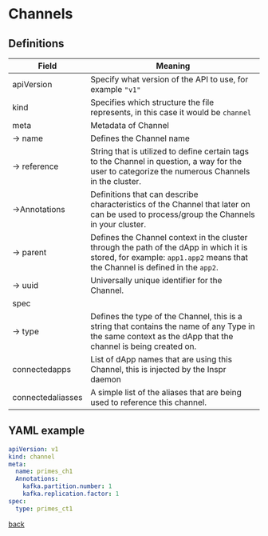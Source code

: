 
# Channels 

## Definitions

| Field             | Meaning                                                                                                                                                                  |
| ----------------- | ------------------------------------------------------------------------------------------------------------------------------------------------------------------------ |
| apiVersion        | Specify what version of the API to use, for example `"v1"`                                                                                                               |
| kind              | Specifies which structure the file represents, in this case it would be `channel`                                                                                        |
| meta              | Metadata of Channel                                                                                                                                                      |
| &rarr; name       | Defines the Channel name                                                                                                                                                 |
| &rarr; reference  | String that is utilized to define certain tags to the Channel in question, a way for the user to categorize the numerous Channels in the cluster.                        |
| &rarr;Annotations | Definitions that can describe characteristics of the Channel that later on can be used to process/group the Channels in your cluster.                                    |
| &rarr; parent     | Defines the Channel context in the cluster through the path of the dApp in which it is stored, for example: `app1.app2` means that the Channel is defined in the `app2`. |
| &rarr; uuid       | Universally unique identifier for the Channel.                                                                                                                           |
| spec              |                                                                                                                                                                          |
| &rarr; type       | Defines the type of the Channel, this is a string that contains the name of any Type in the same context as the dApp that the channel is being created on.               |
| connectedapps     | List of dApp names that are using this Channel, this is injected by the Inspr daemon                                                                                     |
| connectedaliasses | A simple list of the aliases that are being used to reference this channel.                                                                                              |

## YAML example
```yaml
apiVersion: v1
kind: channel
meta:
  name: primes_ch1  
  Annotations: 
    kafka.partition.number: 1
    kafka.replication.factor: 1  
spec:
  type: primes_ct1
```

[back](index.md)